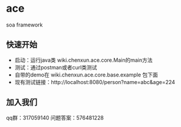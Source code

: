 # ace
soa  framework
## 快速开始
+ 启动：运行java类 wiki.chenxun.ace.core.Main的main方法
+ 测试：通过postman或者curl类测试
+ 自带的demo在 wiki.chenxun.ace.core.base.example 包下面
+ 现有测试链接：http://localhost:8080/person?name=abc&age=224

## 加入我们
qq群：317059140 问题答案：576481228


